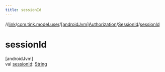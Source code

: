 ```yaml
---
title: sessionId
---
```

//[link](../../../../index.html)/[com.tink.model.user](../../index.html)/[[androidJvm]Authorization](../index.html)/[SessionId](index.html)/[sessionId](session-id.html)



# sessionId



[androidJvm]\
val [sessionId](session-id.html): [String](https://kotlinlang.org/api/latest/jvm/stdlib/kotlin/-string/index.html)




